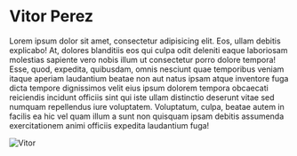 # Vitor Perez

Lorem ipsum dolor sit amet, consectetur adipisicing elit. Eos, ullam debitis explicabo! At, dolores blanditiis eos qui culpa odit deleniti eaque laboriosam molestias sapiente vero nobis illum ut consectetur porro dolore tempora! Esse, quod, expedita, quibusdam, omnis nesciunt quae temporibus veniam itaque aperiam laudantium beatae non aut natus ipsam atque inventore fuga dicta tempore dignissimos velit eius ipsum dolorem tempora obcaecati reiciendis incidunt officiis sint qui iste ullam distinctio deserunt vitae sed numquam repellendus iure voluptatem. Voluptatum, culpa, beatae autem in facilis ea hic vel quam illum a sunt non quisquam ipsam debitis assumenda exercitationem animi officiis expedita laudantium fuga!

![Vitor](http://goyalman.files.wordpress.com/2013/10/user-experience3.png)